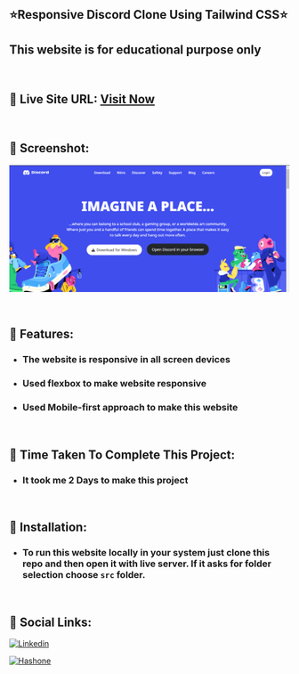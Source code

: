 ## ⭐Responsive Discord Clone Using Tailwind CSS⭐

## This website is for educational purpose only

<br>

## 📌 Live Site URL: <a href="https://discord-clone-tailwindcss.netlify.app/">**Visit Now**</a>

<br>

## 📌 Screenshot:

![project1](./discord-clone-img.png)

<br>

## 📌 Features:

- ### The website is responsive in all screen devices
- ### Used flexbox to make website responsive
- ### Used Mobile-first approach to make this website

<br>

## 📌 Time Taken To Complete This Project:

- ### It took me 2 Days to make this project

<br>

## 📌 Installation:

- ### To run this website locally in your system just clone this repo and then open it with live server. If it asks for folder selection choose `src` folder.

<br>

## 📌 Social Links:

[![Linkedin](https://img.shields.io/badge/LinkedIn-0077B5?style=for-the-badge&logo=linkedin&logoColor=white)](https://www.linkedin.com/in/nikhilkhetan17/)

[![Hashone](https://img.shields.io/badge/Hashnode-2962FF?style=for-the-badge&logo=hashnode&logoColor=white)](https://nikhilkhetan.hashnode.dev/)
